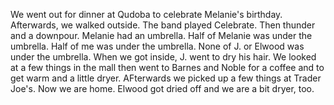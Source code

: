 <html><body><p>We went out for dinner at Qudoba to celebrate Melanie's birthday. Afterwards, we walked outside. The band played Celebrate. Then thunder and a downpour. Melanie had an umbrella. Half of Melanie was under the umbrella. Half of me was under the umbrella. None of J. or Elwood was under the umbrella. When we got inside, J. went to dry his hair. We looked at a few things in the mall then went to Barnes and Noble for a coffee and to get warm and a little dryer. AFterwards we picked up a few things at Trader Joe's. Now we are home. Elwood got dried off and we are a bit dryer, too. </p></body></html>